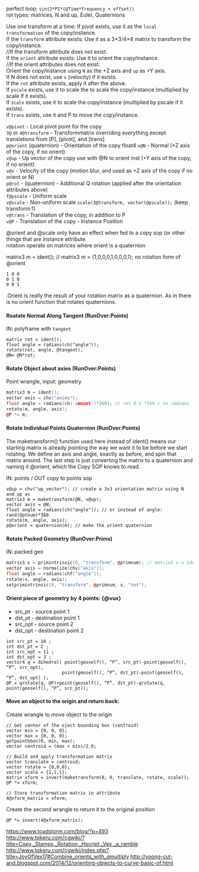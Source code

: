   perfect loop: `sin(2*PI*(@Time*frequency + offset))`  
rot types: matrices, N and up, Euler, Quaternions  

Use one transform at a time:
If pivot exists, use it as the `local transformation` of the copy/instance.  
If the `transform` attribute exists: Use it as a 3×3/4×4 matrix to transform the copy/instance.  
//If the transform attribute does not exist:  
If the `orient` attribute exists: Use it to orient the copy/instance.  
//If the orient attributes does not exist:  
Orient the copy/instance using `N` as the +Z axis and `up` as +Y axis.  
If N does not exist, use `v` (velocity) if it exists.  
If the `rot` attribute exists, apply it after the above.  
If `pscale` exists, use it to scale the to scale the copy/instance (multiplied by scale if it exists).  
If `scale` exists, use it to scale the copy/instance (multiplied by pscale if it exists).  
If `trans` exists, use it and P to move the copy/instance.  

`v@pivot` - Local pivot point for the copy  
`3@` or `4@transform` - Transformmatrix overriding everything except translations from [P], [pivot], and [trans]  
`p@orient` (quaternion) - Orientation of the copy  float4 
`v@N` - Normal (+Z axis of the copy, if no orient)  
`v@up` - Up vector of the copy use with @N to orient inst (+Y axis of the copy, if no orient)  
`v@v` - Velocity of the copy (motion blur, and used as +Z axis of the copy if no orient or N)  
`p@rot` - (quaternion) - Additional Q rotation (applied after the orientation attributes above)  
`f@pscale` - Uniform scale   
`v@scale` - Non-uniform scale `scale(3@transform, vector(@pscale));` (keep transform:1)    
`v@trans` - Translation of the copy, in addition to P  
`v@P` - Translation of the copy - Instance Position   
 
 
@orient and @scale only have an effect when fed to a copy sop (or other things that are instance attribute      
rotation operate on matrices where orient is a quaternion     

matrix3 m = ident(); // matrix3 m = {1,0,0,0,1,0,0,0,1}; no rotation form of @orient    
```
1 0 0
0 1 0
0 0 1
```

 .Orient is really the result of your rotation matrix as a quaternion. As in there is no orient function that rotates quaternions.  
#### Roatate Normal Along Tangent (RunOver:Points)
IN: polyframe with `tangent`   
```
matrix rot = ident();
float angle = radians(ch("angle"));
rotate(rot, angle, @tangent);
@N= @N*rot;
```

#### Rotate Object about axies (RunOver:Points)  
Point wrangle, input: geometry   
```cpp
matrix3 m = ident(); 
vector axis = chv("axies"); 
float angle = radians(ch('amount')*360); // rot 0-1 *360 > to radians 
rotate(m, angle, axis); 
@P *= m;  
```

#### Rotate Individual Points Quaternion (RunOver:Points)  
The maketransform() function used here instead of ident()  means our starting matrix is already pointing the way we want it to be before we start rotating. We define an axis and angle, exactly as before, and spin that matrix around. The last step is just converting the matrix to a quaternion and naming it @orient,  which the Copy SOP knows to read.  
  
IN: points / OUT copy to points sop
```
v@up = chv("up_vector"); // create a 3x3 orientation matrix using N and up as  
matrix3 m = maketransform(@N, v@up);   
vector axis = @N;  
float angle = radians(ch("angle")); // or instead of angle: rand(@ptnum)*360  
rotate(m, angle, axis);  
p@orient = quaternion(m); // make the orient quaternion  
```

#### Rotate Packed Geometry (RunOver:Prims)  
IN: packed geo 
```cpp
matrix3 x = primintrinsic(0, "transform", @primnum); // matrix3 x = ident();
vector axis = normalize(chv("axis"));
float angle = radians(chf("angle"));
rotate(x, angle, axis);
setprimintrinsic(0, "transform", @primnum, x, "set");
```


#### Orient piece of geometry by 4 points: {@vux}  
- src_pt - source point 1
- dst_pt - destination point 1
- src_opt - source point 2
- dst_opt - destination point 2
```
int src_pt = 10 ;
int dst_pt = 2 ;
int src_opt = 11 ;
int dst_opt = 3 ;
vector4 q = dihedral( point(geoself(), “P”, src_pt)-point(geoself(), “P”, src_opt), 
                     point(geoself(), “P”, dst_pt)-point(geoself(), “P”, dst_opt) );
@P = qrotate(q, @P)+point(geoself(), “P”, dst_pt)-qrotate(q, point(geoself(), “P”, src_pt));
```
#### Move an object to the origin and return back:
Create wrangle to move object to the origin
```
// Get center of the oject bounding box (centroid)
vector min = {0, 0, 0};
vector max = {0, 0, 0};
getpointbbox(0, min, max);
vector centroid = (max + min)/2.0;

// Build and apply transformation matrix
vector translate = centroid;
vector rotate = {0,0,0};
vector scale = {1,1,1};
matrix xform = invert(maketransform(0, 0, translate, rotate, scale));
@P *= xform;

// Store transformation matrix in attribute
4@xform_matrix = xform;
```
Create the second wrangle to return it to the original position
```
@P *= invert(4@xform_matrix);
```
https://www.toadstorm.com/blog/?p=493    
http://www.tokeru.com/cgwiki/?title=Copy,_Stamps,_Rotation,_Hscript,_Vex,_a_ramble  
http://www.tokeru.com/cgwiki/index.php?title=JoyOfVex17#Combine_orients_with_qmultiply
http://yoong-cut-and.blogspot.com/2014/12/orienting-objects-to-curve-basic-of.html  
